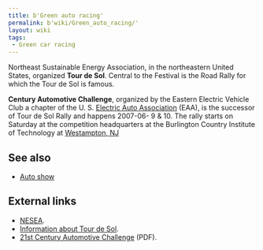 ```yaml
---
title: b'Green auto racing'
permalink: b'wiki/Green_auto_racing/'
layout: wiki
tags:
 - Green car racing
---
```


Northeast Sustainable Energy Association, in the northeastern United
States, organized **Tour de Sol**. Central to the Festival is the Road
Rally for which the Tour de Sol is famous.

**Century Automotive Challenge**, organized by the Eastern Electric
Vehicle Club a chapter of the U. S. [Electric Auto
Association](/wiki/Electric_Auto_Association "wikilink") (EAA), is the
successor of Tour de Sol Rally and happens 2007-06- 9 & 10. The rally
starts on Saturday at the competition headquarters at the Burlington
Country Institute of Technology at [Westampton,
NJ](wikipedia:Westampton,_NJ "wikilink")

See also
--------

-   [Auto show](/wiki/Auto_show "wikilink")

External links
--------------

-   [NESEA](http://www.nesea.org).
-   [Information about Tour de
    Sol](http://www.nesea.org/transportation/tour/).
-   [21st Century Automotive
    Challenge](http://www.eevc.info/2stcentautocomp.pdf) (PDF).
